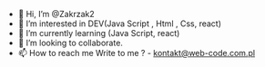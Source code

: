 - 👋 Hi, I’m @Zakrzak2
- 👀 I’m interested in DEV(Java Script , Html , Css, react)
- 🌱 I’m currently learning (Java Script, react)
- 💞️ I’m looking to collaborate.
- 📫 How to reach me Write to me ? -  kontakt@web-code.com.pl
